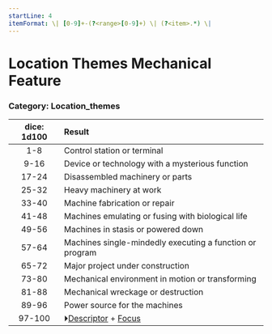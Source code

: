 ```yaml
---
startLine: 4
itemFormat: \| [0-9]+-(?<range>[0-9]+) \| (?<item>.*) \|
---
```

# Location Themes Mechanical Feature
### Category: Location_themes

| dice: 1d100 | Result |
|:----:|:-------|
| 1-8 | Control station or terminal |
| 9-16 | Device or technology with a mysterious function |
| 17-24 | Disassembled machinery or parts |
| 25-32 | Heavy machinery at work |
| 33-40 | Machine fabrication or repair |
| 41-48 | Machines emulating or fusing with biological life |
| 49-56 | Machines in stasis or powered down |
| 57-64 | Machines single-mindedly executing a function or program |
| 65-72 | Major project under construction |
| 73-80 | Mechanical environment in motion or transforming |
| 81-88 | Mechanical wreckage or destruction |
| 89-96 | Power source for the machines |
| 97-100 | ⏵[Descriptor](Core_Descriptor.md) + [Focus](Core_Focus.md) |